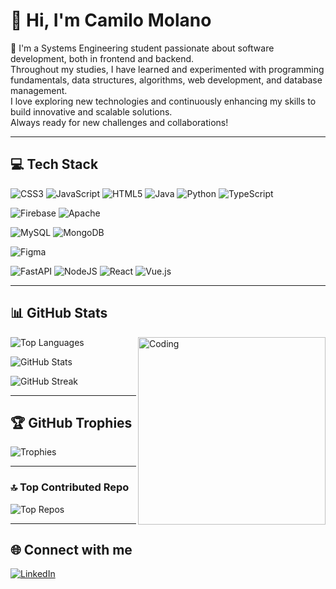 # 👋 Hi, I'm Camilo Molano

🌱 I'm a Systems Engineering student passionate about software development, both in frontend and backend.  
Throughout my studies, I have learned and experimented with programming fundamentals, data structures, algorithms, web development, and database management.  
I love exploring new technologies and continuously enhancing my skills to build innovative and scalable solutions.  
Always ready for new challenges and collaborations!

---

## 💻 Tech Stack

![CSS3](https://img.shields.io/badge/css3-%231572B6.svg?style=for-the-badge&logo=css3&logoColor=white)
![JavaScript](https://img.shields.io/badge/javascript-%23323330.svg?style=for-the-badge&logo=javascript&logoColor=%23F7DF1E)
![HTML5](https://img.shields.io/badge/html5-%23E34F26.svg?style=for-the-badge&logo=html5&logoColor=white)
![Java](https://img.shields.io/badge/java-%23ED8B00.svg?style=for-the-badge&logo=openjdk&logoColor=white)
![Python](https://img.shields.io/badge/python-3670A0?style=for-the-badge&logo=python&logoColor=ffdd54)
![TypeScript](https://img.shields.io/badge/typescript-%23007ACC.svg?style=for-the-badge&logo=typescript&logoColor=white)

![Firebase](https://img.shields.io/badge/firebase-%23039BE5.svg?style=for-the-badge&logo=firebase)
![Apache](https://img.shields.io/badge/apache-%23D42029.svg?style=for-the-badge&logo=apache&logoColor=white)

![MySQL](https://img.shields.io/badge/mysql-4479A1.svg?style=for-the-badge&logo=mysql&logoColor=white)
![MongoDB](https://img.shields.io/badge/MongoDB-%234ea94b.svg?style=for-the-badge&logo=mongodb&logoColor=white)

![Figma](https://img.shields.io/badge/figma-%23F24E1E.svg?style=for-the-badge&logo=figma&logoColor=white)

![FastAPI](https://img.shields.io/badge/FastAPI-005571?style=for-the-badge&logo=fastapi)
![NodeJS](https://img.shields.io/badge/node.js-6DA55F?style=for-the-badge&logo=node.js&logoColor=white)
![React](https://img.shields.io/badge/react-%2320232a.svg?style=for-the-badge&logo=react&logoColor=%2361DAFB)
![Vue.js](https://img.shields.io/badge/vue.js-%2335495e.svg?style=for-the-badge&logo=vuedotjs&logoColor=%234FC08D)

---

## 📊 GitHub Stats

<img align="right" alt="Coding" width="300" src="https://cdn.dribbble.com/users/1277312/screenshots/14733298/media/39b1045e593737587dd60e42c8422d1f.gif" >

![Top Languages](https://github-readme-stats.vercel.app/api/top-langs?username=camiloa-17&show_icons=true&theme=dark&locale=en&layout=compact)

![GitHub Stats](https://github-readme-stats.vercel.app/api?username=camiloa-17&show_icons=true&theme=dark&locale=en)

![GitHub Streak](https://github-readme-streak-stats.herokuapp.com/?user=camiloa-17&theme=dark)

---

## 🏆 GitHub Trophies

![Trophies](https://github-profile-trophy.vercel.app/?username=CamiloA-17&theme=date_night&no-frame=false&no-bg=true&margin-w=4)

---

### 🔝 Top Contributed Repo

![Top Repos](https://github-contributor-stats.vercel.app/api?username=CamiloA-17&limit=5&theme=tokyonight&combine_all_yearly_contributions=true)

---

## 🌐 Connect with me

[![LinkedIn](https://img.shields.io/badge/LinkedIn-%230077B5.svg?logo=linkedin&logoColor=white)](https://www.linkedin.com/in/camilo-andres-34489b24b) 
